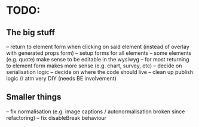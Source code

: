 # TODO: 

## The big stuff

– return to element form when clicking on said element (instead of overlay with generated props form)
– setup forms for all elements
– some elements (e.g. quote) make sense to be editable in the wysiwyg – for most returning to element form makes more sense (e.g. chart, survey, etc)
– decide on serialisation logic
– decide on where the code should live
– clean up publish logic // atm very DIY (needs BE involvement)

## Smaller things

– fix normalisation (e.g. image captions / autonormalisation broken since refactoring)
– fix disableBreak behaviour
